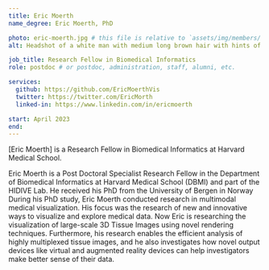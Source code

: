 ```yaml
---
title: Eric Moerth
name_degree: Eric Moerth, PhD

photo: eric-moerth.jpg # this file is relative to `assets/img/members/`
alt: Headshot of a white man with medium long brown hair with hints of gray and a reddish-brown beard, wearing a blue shirt. The background of the image is white.

job_title: Research Fellow in Biomedical Informatics
role: postdoc # or postdoc, administration, staff, alumni, etc.

services:
  github: https://github.com/EricMoerthVis
  twitter: https://twitter.com/EricMorth
  linked-in: https://www.linkedin.com/in/ericmoerth

start: April 2023
end:
---
```

[Eric Moerth] is a Research Fellow in Biomedical Informatics at Harvard Medical School.

Eric Moerth is a Post Doctoral Specialist Research Fellow in the Department of Biomedical Informatics at Harvard Medical School (DBMI) and part of the HIDIVE Lab. He received his PhD from the University of Bergen in Norway During his PhD study, Eric Moerth conducted research in multimodal medical visualization. His focus was the research of new and innovative ways to visualize and explore medical data. Now Eric is researching the visualization of large-scale 3D Tissue Images using novel rendering techniques. Furthermore, his research enables the efficient analysis of highly multiplexed tissue images, and he also investigates how novel output devices like virtual and augmented reality devices can help investigators make better sense of their data.
